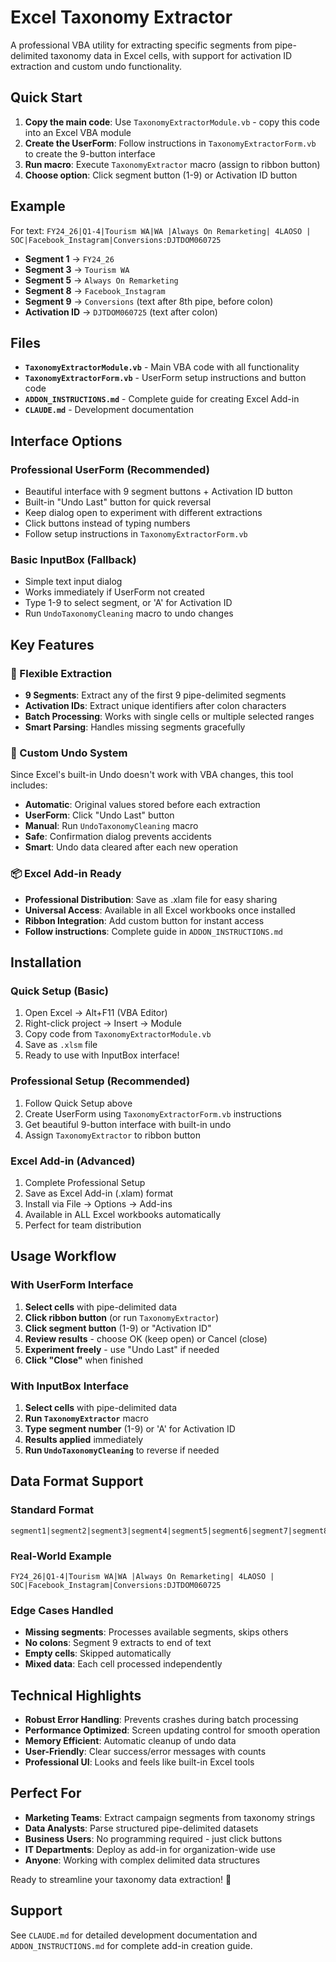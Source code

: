 # Excel Taxonomy Extractor

A professional VBA utility for extracting specific segments from pipe-delimited taxonomy data in Excel cells, with support for activation ID extraction and custom undo functionality.

## Quick Start

1. **Copy the main code**: Use `TaxonomyExtractorModule.vb` - copy this code into an Excel VBA module
2. **Create the UserForm**: Follow instructions in `TaxonomyExtractorForm.vb` to create the 9-button interface
3. **Run macro**: Execute `TaxonomyExtractor` macro (assign to ribbon button)
4. **Choose option**: Click segment button (1-9) or Activation ID button

## Example

For text: `FY24_26|Q1-4|Tourism WA|WA |Always On Remarketing| 4LAOSO | SOC|Facebook_Instagram|Conversions:DJTDOM060725`

- **Segment 1** → `FY24_26`
- **Segment 3** → `Tourism WA` 
- **Segment 5** → `Always On Remarketing`
- **Segment 8** → `Facebook_Instagram`
- **Segment 9** → `Conversions` (text after 8th pipe, before colon)
- **Activation ID** → `DJTDOM060725` (text after colon)

## Files

- **`TaxonomyExtractorModule.vb`** - Main VBA code with all functionality
- **`TaxonomyExtractorForm.vb`** - UserForm setup instructions and button code
- **`ADDON_INSTRUCTIONS.md`** - Complete guide for creating Excel Add-in
- **`CLAUDE.md`** - Development documentation

## Interface Options

### Professional UserForm (Recommended)
- Beautiful interface with 9 segment buttons + Activation ID button
- Built-in "Undo Last" button for quick reversal
- Keep dialog open to experiment with different extractions
- Click buttons instead of typing numbers
- Follow setup instructions in `TaxonomyExtractorForm.vb`

### Basic InputBox (Fallback)
- Simple text input dialog
- Works immediately if UserForm not created
- Type 1-9 to select segment, or 'A' for Activation ID
- Run `UndoTaxonomyCleaning` macro to undo changes

## Key Features

### 🎯 Flexible Extraction
- **9 Segments**: Extract any of the first 9 pipe-delimited segments
- **Activation IDs**: Extract unique identifiers after colon characters
- **Batch Processing**: Works with single cells or multiple selected ranges
- **Smart Parsing**: Handles missing segments gracefully

### 🔄 Custom Undo System
Since Excel's built-in Undo doesn't work with VBA changes, this tool includes:
- **Automatic**: Original values stored before each extraction
- **UserForm**: Click "Undo Last" button 
- **Manual**: Run `UndoTaxonomyCleaning` macro
- **Safe**: Confirmation dialog prevents accidents
- **Smart**: Undo data cleared after each new operation

### 📦 Excel Add-in Ready
- **Professional Distribution**: Save as .xlam file for easy sharing
- **Universal Access**: Available in all Excel workbooks once installed
- **Ribbon Integration**: Add custom button for instant access
- **Follow instructions**: Complete guide in `ADDON_INSTRUCTIONS.md`

## Installation

### Quick Setup (Basic)
1. Open Excel → Alt+F11 (VBA Editor)
2. Right-click project → Insert → Module  
3. Copy code from `TaxonomyExtractorModule.vb`
4. Save as `.xlsm` file
5. Ready to use with InputBox interface!

### Professional Setup (Recommended)
1. Follow Quick Setup above
2. Create UserForm using `TaxonomyExtractorForm.vb` instructions
3. Get beautiful 9-button interface with built-in undo
4. Assign `TaxonomyExtractor` to ribbon button

### Excel Add-in (Advanced)
1. Complete Professional Setup
2. Save as Excel Add-in (.xlam) format
3. Install via File → Options → Add-ins
4. Available in ALL Excel workbooks automatically
5. Perfect for team distribution

## Usage Workflow

### With UserForm Interface
1. **Select cells** with pipe-delimited data
2. **Click ribbon button** (or run `TaxonomyExtractor`)
3. **Click segment button** (1-9) or "Activation ID"
4. **Review results** - choose OK (keep open) or Cancel (close)
5. **Experiment freely** - use "Undo Last" if needed
6. **Click "Close"** when finished

### With InputBox Interface
1. **Select cells** with pipe-delimited data  
2. **Run `TaxonomyExtractor`** macro
3. **Type segment number** (1-9) or 'A' for Activation ID
4. **Results applied** immediately
5. **Run `UndoTaxonomyCleaning`** to reverse if needed

## Data Format Support

### Standard Format
```
segment1|segment2|segment3|segment4|segment5|segment6|segment7|segment8|segment9:activationID
```

### Real-World Example
```
FY24_26|Q1-4|Tourism WA|WA |Always On Remarketing| 4LAOSO | SOC|Facebook_Instagram|Conversions:DJTDOM060725
```

### Edge Cases Handled
- **Missing segments**: Processes available segments, skips others
- **No colons**: Segment 9 extracts to end of text
- **Empty cells**: Skipped automatically
- **Mixed data**: Each cell processed independently

## Technical Highlights

- **Robust Error Handling**: Prevents crashes during batch processing
- **Performance Optimized**: Screen updating control for smooth operation
- **Memory Efficient**: Automatic cleanup of undo data
- **User-Friendly**: Clear success/error messages with counts
- **Professional UI**: Looks and feels like built-in Excel tools

## Perfect For

- **Marketing Teams**: Extract campaign segments from taxonomy strings
- **Data Analysts**: Parse structured pipe-delimited datasets  
- **Business Users**: No programming required - just click buttons
- **IT Departments**: Deploy as add-in for organization-wide use
- **Anyone**: Working with complex delimited data structures

Ready to streamline your taxonomy data extraction! 🚀

## Support

See `CLAUDE.md` for detailed development documentation and `ADDON_INSTRUCTIONS.md` for complete add-in creation guide.